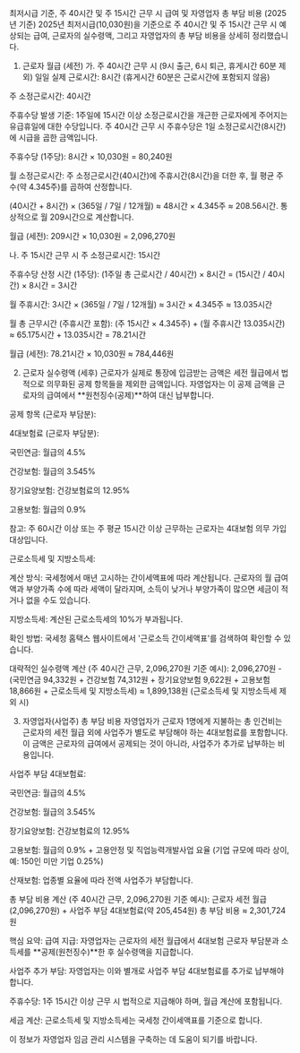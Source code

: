 최저시급 기준, 주 40시간 및 주 15시간 근무 시 급여 및 자영업자 총 부담 비용 (2025년 기준)
2025년 최저시급(10,030원)을 기준으로 주 40시간 및 주 15시간 근무 시 예상되는 급여, 근로자의 실수령액, 그리고 자영업자의 총 부담 비용을 상세히 정리했습니다.

1. 근로자 월급 (세전)
가. 주 40시간 근무 시 (9시 출근, 6시 퇴근, 휴게시간 60분 제외)
일일 실제 근로시간: 8시간 (휴게시간 60분은 근로시간에 포함되지 않음)

주 소정근로시간: 40시간

주휴수당 발생 기준: 1주일에 15시간 이상 소정근로시간을 개근한 근로자에게 주어지는 유급휴일에 대한 수당입니다. 주 40시간 근무 시 주휴수당은 1일 소정근로시간(8시간)에 시급을 곱한 금액입니다.

주휴수당 (1주당): 8시간 × 10,030원 = 80,240원

월 소정근로시간: 주 소정근로시간(40시간)에 주휴시간(8시간)을 더한 후, 월 평균 주 수(약 4.345주)를 곱하여 산정합니다.

(40시간 + 8시간) × (365일 / 7일 / 12개월) ≈ 48시간 × 4.345주 ≈ 208.56시간. 통상적으로 월 209시간으로 계산합니다.

월급 (세전): 209시간 × 10,030원 = 2,096,270원

나. 주 15시간 근무 시
주 소정근로시간: 15시간

주휴수당 산정 시간 (1주당): (1주일 총 근로시간 / 40시간) × 8시간 = (15시간 / 40시간) × 8시간 = 3시간

월 주휴시간: 3시간 × (365일 / 7일 / 12개월) ≈ 3시간 × 4.345주 ≈ 13.035시간

월 총 근무시간 (주휴시간 포함): (주 15시간 × 4.345주) + (월 주휴시간 13.035시간) ≈ 65.175시간 + 13.035시간 = 78.21시간

월급 (세전): 78.21시간 × 10,030원 ≈ 784,446원

2. 근로자 실수령액 (세후)
근로자가 실제로 통장에 입금받는 금액은 세전 월급에서 법적으로 의무화된 공제 항목들을 제외한 금액입니다. 자영업자는 이 공제 금액을 근로자의 급여에서 **원천징수(공제)**하여 대신 납부합니다.

공제 항목 (근로자 부담분):

4대보험료 (근로자 부담분):

국민연금: 월급의 4.5%

건강보험: 월급의 3.545%

장기요양보험: 건강보험료의 12.95%

고용보험: 월급의 0.9%

참고: 주 60시간 이상 또는 주 평균 15시간 이상 근무하는 근로자는 4대보험 의무 가입 대상입니다.

근로소득세 및 지방소득세:

계산 방식: 국세청에서 매년 고시하는 간이세액표에 따라 계산됩니다. 근로자의 월 급여액과 부양가족 수에 따라 세액이 달라지며, 소득이 낮거나 부양가족이 많으면 세금이 적거나 없을 수도 있습니다.

지방소득세: 계산된 근로소득세의 10%가 부과됩니다.

확인 방법: 국세청 홈택스 웹사이트에서 '근로소득 간이세액표'를 검색하여 확인할 수 있습니다.

대략적인 실수령액 계산 (주 40시간 근무, 2,096,270원 기준 예시):
2,096,270원 - (국민연금 94,332원 + 건강보험 74,312원 + 장기요양보험 9,622원 + 고용보험 18,866원 + 근로소득세 및 지방소득세)
≈ 1,899,138원 (근로소득세 및 지방소득세 제외 시)

3. 자영업자(사업주) 총 부담 비용
자영업자가 근로자 1명에게 지불하는 총 인건비는 근로자의 세전 월급 외에 사업주가 별도로 부담해야 하는 4대보험료를 포함합니다. 이 금액은 근로자의 급여에서 공제되는 것이 아니라, 사업주가 추가로 납부하는 비용입니다.

사업주 부담 4대보험료:

국민연금: 월급의 4.5%

건강보험: 월급의 3.545%

장기요양보험: 건강보험료의 12.95%

고용보험: 월급의 0.9% + 고용안정 및 직업능력개발사업 요율 (기업 규모에 따라 상이, 예: 150인 미만 기업 0.25%)

산재보험: 업종별 요율에 따라 전액 사업주가 부담합니다.

총 부담 비용 계산 (주 40시간 근무, 2,096,270원 기준 예시):
근로자 세전 월급(2,096,270원) + 사업주 부담 4대보험료(약 205,454원)
총 부담 비용 ≈ 2,301,724원

핵심 요약:
급여 지급: 자영업자는 근로자의 세전 월급에서 4대보험 근로자 부담분과 소득세를 **공제(원천징수)**한 후 실수령액을 지급합니다.

사업주 추가 부담: 자영업자는 이와 별개로 사업주 부담 4대보험료를 추가로 납부해야 합니다.

주휴수당: 1주 15시간 이상 근무 시 법적으로 지급해야 하며, 월급 계산에 포함됩니다.

세금 계산: 근로소득세 및 지방소득세는 국세청 간이세액표를 기준으로 합니다.

이 정보가 자영업자 임금 관리 시스템을 구축하는 데 도움이 되기를 바랍니다.